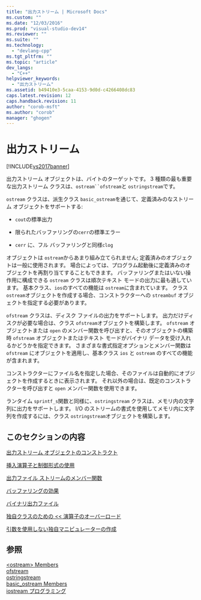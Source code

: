 ```yaml
---
title: "出力ストリーム | Microsoft Docs"
ms.custom: ""
ms.date: "12/03/2016"
ms.prod: "visual-studio-dev14"
ms.reviewer: ""
ms.suite: ""
ms.technology: 
  - "devlang-cpp"
ms.tgt_pltfrm: ""
ms.topic: "article"
dev_langs: 
  - "C++"
helpviewer_keywords: 
  - "出力ストリーム"
ms.assetid: b49410e3-5caa-4153-9d0d-c4266408dc83
caps.latest.revision: 12
caps.handback.revision: 11
author: "corob-msft"
ms.author: "corob"
manager: "ghogen"
---
```

# 出力ストリーム
[!INCLUDE[vs2017banner](../assembler/inline/includes/vs2017banner.md)]

出力ストリーム オブジェクトは、バイトのターゲットです。  3 種類の最も重要な出力ストリーム クラスは、`ostream``ofstream`と `ostringstream`です。  
  
 `ostream` クラスは、派生クラス `basic_ostream`を通じて、定義済みのなストリーム オブジェクトをサポートする:  
  
-   `cout`の標準出力  
  
-   限られたバッファリングの`cerr`の標準エラー  
  
-   `cerr` に、フル バッファリングと同様`clog`  
  
 オブジェクトは `ostream`からあまり組み立てられません; 定義済みのオブジェクトは一般に使用されます。  場合によっては、プログラム起動後に定義済みのオブジェクトを再割り当てすることもできます。  バッファリングまたはいない操作用に構成できる `ostream` クラスは順次テキスト モードの出力に最も適しています。  基本クラス、`ios`のすべての機能は `ostream`に含まれています。  クラス `ostream`オブジェクトを作成する場合、コンストラクターへの `streambuf` オブジェクトを指定する必要があります。  
  
 `ofstream` クラスは、ディスク ファイルの出力をサポートします。  出力だけディスクが必要な場合は、クラス `ofstream`オブジェクトを構築します。  `ofstream` オブジェクトまたは `open` のメンバー関数を呼び出すと、そのオブジェクトの構築時 `ofstream` オブジェクトまたはテキスト モードがバイナリ データを受け入れるかどうかを指定できます。  さまざまな書式指定オプションとメンバー関数は `ofstream` にオブジェクトを適用し、基本クラス `ios` と `ostream` のすべての機能が含まれます。  
  
 コンストラクターにファイル名を指定した場合、そのファイルは自動的にオブジェクトを作成するときに表示されます。  それ以外の場合は、既定のコンストラクターを呼び出すと `open` メンバー関数を使用できます。  
  
 ランタイム `sprintf_s`関数と同様に、`ostringstream` クラスは、メモリ内の文字列に出力をサポートします。  I\/O のストリームの書式を使用してメモリ内に文字列を作成するには、クラス `ostringstream`オブジェクトを構築します。  
  
## このセクションの内容  
 [出力ストリーム オブジェクトのコンストラクト](../Topic/Constructing%20Output%20Stream%20Objects.md)  
  
 [挿入演算子と制御形式の使用](../standard-library/using-insertion-operators-and-controlling-format.md)  
  
 [出力ファイル ストリームのメンバー関数](../standard-library/output-file-stream-member-functions.md)  
  
 [バッファリングの効果](../standard-library/effects-of-buffering.md)  
  
 [バイナリ出力ファイル](../standard-library/binary-output-files.md)  
  
 [独自クラスのための \<\< 演算子のオーバーロード](../Topic/Overloading%20the%20%3C%3C%20Operator%20for%20Your%20Own%20Classes.md)  
  
 [引数を使用しない独自マニピュレーターの作成](../standard-library/writing-your-own-manipulators-without-arguments.md)  
  
## 参照  
 [\<ostream\> Members](http://msdn.microsoft.com/ja-jp/a5afd034-0e3c-41ee-bbd7-468d9188da1d)   
 [ofstream](../Topic/ofstream.md)   
 [ostringstream](../Topic/ostringstream.md)   
 [basic\_ostream Members](http://msdn.microsoft.com/ja-jp/82e5cc91-7c0c-4950-a8ce-ac779cfbbd93)   
 [iostream プログラミング](../Topic/iostream%20Programming.md)